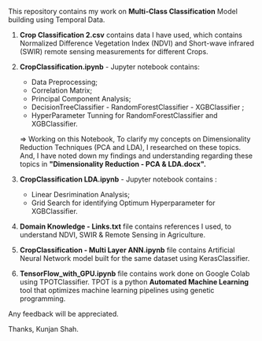 This repository contains my work on **Multi-Class Classification** Model building using Temporal Data.

1. **Crop Classification 2.csv** contains data I have used, which contains Normalized Difference Vegetation Index (NDVI) and Short-wave     infrared (SWIR) remote sensing measurements for different Crops.


2. **CropClassification.ipynb** - Jupyter notebook contains: 
     - Data Preprocessing; 
     - Correlation Matrix;
     - Principal Component Analysis;
     - DecisionTreeClassifier - RandomForestClassifier - XGBClassifier ;
     - HyperParameter Tunning for RandomForestClassifier and XGBClassifier.

     => Working on this Notebook, To clarify my concepts on Dimensionality Reduction Techniques (PCA and LDA), I researched on these               topics. And, I have noted down my findings and understanding regarding these topics in **"Dimensionality Reduction - PCA &                   LDA.docx".**


3. **CropClassification LDA.ipynb** - Jupyter notebook contains :
     - Linear Desrimination Analysis;
     - Grid Search for identifying Optimum Hyperparameter for XGBClassifier.


4. **Domain Knowledge - Links.txt** file contains references I used, to understand NDVI, SWIR & Remote Sensing in Agriculture.


5. **CropClassification - Multi Layer ANN.ipynb** file contains Artificial Neural Network model built for the same dataset using KerasClassifier.

6. **TensorFlow_with_GPU.ipynb** file contains work done on Google Colab using TPOTClassifier. TPOT is a python **Automated Machine Learning** tool that optimizes machine learning pipelines using genetic programming.

Any feedback will be appreciated.

Thanks,
Kunjan Shah.
